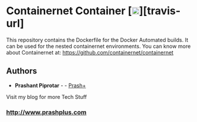 # Containernet Container [<img alt="Build Status" src="https://travis-ci.org/prashplus/containernet-docker.svg?branch=master" height="20">][travis-url]

This repository contains the Dockerfile for the Docker Automated builds. It can be used for the nested containernet environments.
You can know more about Containernet at: https://github.com/containernet/containernet



## Authors

* **Prashant Piprotar** - - [Prash+](https://github.com/prashplus)

Visit my blog for more Tech Stuff
### http://www.prashplus.com
